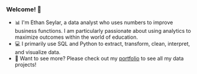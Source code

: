 ### Welcome! 👋

- 📊 I'm Ethan Seylar, a data analyst who uses numbers to improve business functions. I am particularly passionate about using analytics to maximize outcomes within the world of education.
- 💻 I primarily use SQL and Python to extract, transform, clean, interpret, and visualize data.
- 📁 Want to see more? Please check out my [portfolio](https://github.com/eseylar/PortfolioProjects) to see all my data projects!
